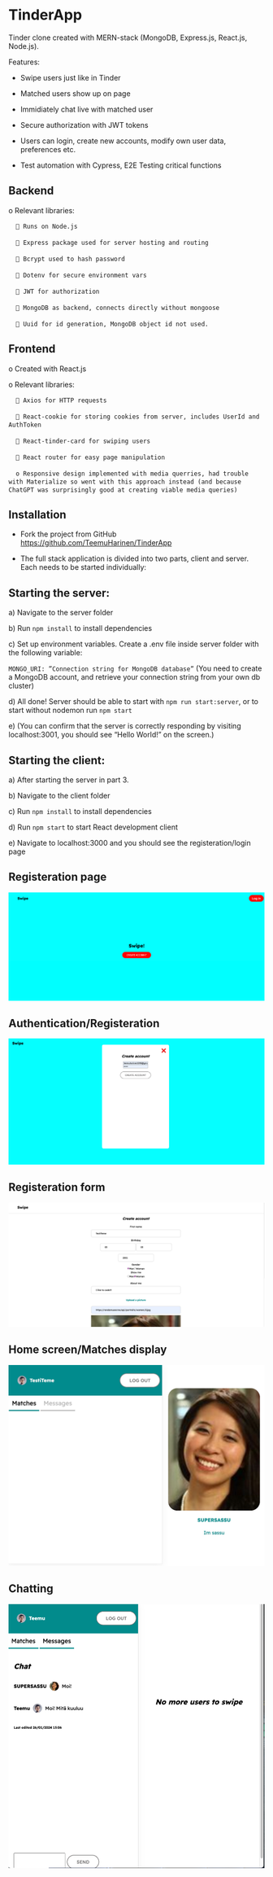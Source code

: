 # TinderApp

Tinder clone created with MERN-stack (MongoDB, Express.js, React.js, Node.js).

Features:
   - Swipe users just like in Tinder
     
   - Matched users show up on page
     
   - Immidiately chat live with matched user
     
   - Secure authorization with JWT tokens
     
   - Users can login, create new accounts, modify own user data, preferences etc.

   - Test automation with Cypress, E2E Testing critical functions
     
     
## Backend


   o	Relevant libraries:
   
      	Runs on Node.js
      
      	Express package used for server hosting and routing
      
      	Bcrypt used to hash password
      
      	Dotenv for secure environment vars
      
      	JWT for authorization
      
      	MongoDB as backend, connects directly without mongoose
      
      	Uuid for id generation, MongoDB object id not used.
      

## Frontend
   o	Created with React.js
   
   o	Relevant libraries:
   
      	Axios for HTTP requests
      
      	React-cookie for storing cookies from server, includes UserId and AuthToken
      
      	React-tinder-card for swiping users
      
      	React router for easy page manipulation
      
      o	Responsive design implemented with media querries, had trouble with Materialize so went with this approach instead (and because ChatGPT was surprisingly good at creating viable media queries)

## Installation

   - Fork the project from GitHub https://github.com/TeemuHarinen/TinderApp

   - The full stack application is divided into two parts, client and server. Each needs to be started individually:

## Starting the server:

   a)	Navigate to the server folder

   b)	Run `npm install` to install dependencies

   c)	Set up environment variables. Create a .env file inside server folder with the following variable:
   
   `MONGO_URI: ”Connection string for MongoDB database”`
   (You need to create a MongoDB account, and retrieve your connection string from your own db cluster)

   d)	All done! Server should be able to start with `npm run start:server`, or to start without nodemon run `npm start`

   e)	(You can confirm that the server is correctly responding by visiting localhost:3001, you should see “Hello World!” on the screen.)


## Starting the client:
   
   a)	After starting the server in part 3.

   b)	Navigate to the client folder

   c)	Run `npm install` to install dependencies

   d)	Run `npm start` to start React development client

   e)	Navigate to localhost:3000 and you should see the registeration/login page



## Registeration page
![RegisterationPage](https://github.com/TeemuHarinen/TinderApp/blob/c14f2d9b0fcb5923fcc88e0c3816876883c150bb/pictures/SCR-20240126-nhdc.png)

## Authentication/Registeration
![PictureOfAuthForm](https://github.com/TeemuHarinen/TinderApp/blob/5990d1c32450d2ddcf3aa0631d20ea5bba3df49c/pictures/SCR-20240126-nigw.png)

## Registeration form
![PictureOfRegisterationForm](https://github.com/TeemuHarinen/TinderApp/blob/2264a37216de903e8ec72bb74d404ec53562bd82/pictures/SCR-20240126-nitv.png)

## Home screen/Matches display
![PictureOfDetailsForm](https://github.com/TeemuHarinen/TinderApp/blob/5990d1c32450d2ddcf3aa0631d20ea5bba3df49c/pictures/SCR-20240126-njda.jpeg)

## Chatting
![PictureWithChat](https://github.com/TeemuHarinen/TinderApp/blob/a88e6b15c423fd8e2e38a0fab8fc1041de62bad2/pictures/SCR-20240126-njvg.png)
